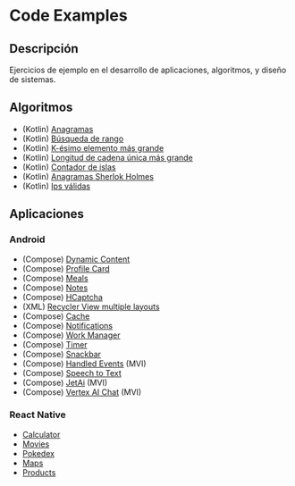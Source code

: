 # Code Examples

## Descripción

Ejercicios de ejemplo en el desarrollo de aplicaciones, algoritmos, y diseño de sistemas.

## Algoritmos

- (Kotlin) [Anagramas](https://github.com/cmg-dev-mx/Code-Examples/blob/main/Kotlin/src/main/kotlin/Anagrams.kt)
- (Kotlin) [Búsqueda de rango](https://github.com/cmg-dev-mx/Code-Examples/blob/main/Kotlin/src/main/kotlin/FirstAndLastPosition.kt)
- (Kotlin) [K-ésimo elemento más grande](https://github.com/cmg-dev-mx/Code-Examples/blob/main/Kotlin/src/main/kotlin/KthLargestElement.kt)
- (Kotlin) [Longitud de cadena única más grande](https://github.com/cmg-dev-mx/Code-Examples/blob/main/Kotlin/src/main/kotlin/LongestUniqueString.kt)
- (Kotlin) [Contador de islas](https://github.com/cmg-dev-mx/Code-Examples/blob/main/Kotlin/src/main/kotlin/Patches.kt)
- (Kotlin) [Anagramas Sherlok Holmes](https://github.com/cmg-dev-mx/Code-Examples/blob/main/Kotlin/src/main/kotlin/SherlokHolmesAnagram.kt)
- (Kotlin) [Ips válidas](https://github.com/cmg-dev-mx/Code-Examples/blob/main/Kotlin/src/main/kotlin/ValidIps.kt)

## Aplicaciones

### Android

- (Compose) [Dynamic Content](https://github.com/cmg-dev-mx/Code-Examples/tree/main/Android/Dynamic_Content)
- (Compose) [Profile Card](https://github.com/cmg-dev-mx/Code-Examples/tree/main/Android/ProfileCard)
- (Compose) [Meals](https://github.com/cmg-dev-mx/Code-Examples/tree/main/Android/Meals)
- (Compose) [Notes](https://github.com/cmg-dev-mx/Code-Examples/tree/main/Android/Notes)
- (Compose) [HCaptcha](https://github.com/cmg-dev-mx/Code-Examples/tree/main/Android/HCaptcha)
- (XML) [Recycler View multiple layouts](https://github.com/cmg-dev-mx/Code-Examples/tree/main/Android/RecyclerViewDemo)
- (Compose) [Cache](https://github.com/cmg-dev-mx/Code-Examples/tree/main/Android/Cache)
- (Compose) [Notifications](https://github.com/cmg-dev-mx/Code-Examples/tree/main/Android/SimpleNotifications)
- (Compose) [Work Manager](https://github.com/cmg-dev-mx/Code-Examples/tree/main/Android/WorkManager)
- (Compose) [Timer](https://github.com/cmg-dev-mx/Code-Examples/tree/main/Android/BroadcastTimer)
- (Compose) [Snackbar](https://github.com/cmg-dev-mx/Code-Examples/tree/main/Android/ComposeSnackbar)
- (Compose) [Handled Events](https://github.com/cmg-dev-mx/Code-Examples/tree/main/Android/HandledEvents) (MVI)
- (Compose) [Speech to Text](https://github.com/cmg-dev-mx/Code-Examples/tree/main/Android/SpeechToText)
- (Compose) [JetAi](https://github.com/cmg-dev-mx/Code-Examples/tree/main/Android/JetAI) (MVI)
- (Compose) [Vertex AI Chat](https://github.com/cmg-dev-mx/Code-Examples/tree/main/Android/VertexChat) (MVI)

### React Native

- [Calculator](https://github.com/cmg-dev-mx/Code-Examples/tree/main/React-Native/04-Calculator)
- [Movies](https://github.com/cmg-dev-mx/Code-Examples/tree/main/React-Native/07-MovieApp)
- [Pokedex](https://github.com/cmg-dev-mx/Code-Examples/tree/main/React-Native/09-pokedexApp)
- [Maps](https://github.com/cmg-dev-mx/Code-Examples/tree/main/React-Native/10-MapsApp)
- [Products](https://github.com/cmg-dev-mx/Code-Examples/tree/main/React-Native/11-ProductsApp)
